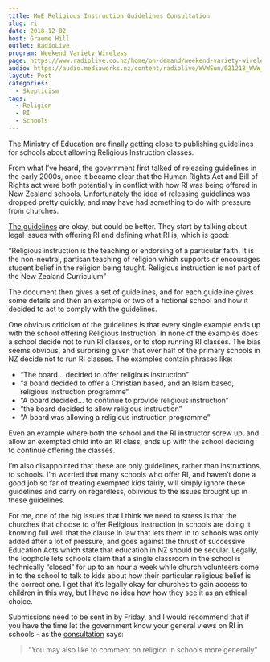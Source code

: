 ```yaml
---
title: MoE Religious Instruction Guidelines Consultation
slug: ri
date: 2018-12-02
host: Graeme Hill
outlet: RadioLive
program: Weekend Variety Wireless
page: https://www.radiolive.co.nz/home/on-demand/weekend-variety-wireless/2018/11/weekend-variety-wireless--in-case-you-missed-sunday-021218.html
audio: https://audio.mediaworks.nz/content/radiolive/WVWSun/021218_WVW_SKepticalthoughts.mp3
layout: Post
categories:
  - Skepticism
tags:
  - Religion
  - RI
  - Schools
---
```


The Ministry of Education are finally getting close to publishing guidelines for schools about allowing Religious Instruction classes.

<!-- more -->

From what I’ve heard, the government first talked of releasing guidelines in the early 2000s, once it became clear that the Human Rights Act and Bill of Rights act were both potentially in conflict with how RI was being offered in New Zealand schools. Unfortunately the idea of releasing guidelines was dropped pretty quickly, and may have had something to do with pressure from churches.

[The guidelines](https://www.education.govt.nz/assets/Documents/Consultations/Draft-Religious-Instruction-Guidelines-for-consultation.pdf) are okay, but could be better. They start by talking about legal issues with offering RI and defining what RI is, which is good:

“Religious instruction is the teaching or endorsing of a particular faith. It is the non-neutral, partisan teaching of religion which supports or encourages student belief in the religion being taught. Religious instruction is not part of the New Zealand Curriculum”

The document then gives a set of guidelines, and for each guideline gives some details and then an example or two of a fictional school and how it decided to act to comply with the guidelines.

One obvious criticism of the guidelines is that every single example ends up with the school offering Religious Instruction. In none of the examples does a school decide not to run RI classes, or to stop running RI classes. The bias seems obvious, and surprising given that over half of the primary schools in NZ decide not to run RI classes. The examples contain phrases like:

* “The board... decided to offer religious instruction”
* “a board decided to offer a Christian based, and an Islam based, religious instruction programme“
* “A board decided... to continue to provide religious instruction”
* “the board decided to allow religious instruction”
* “A board was allowing a religious instruction programme”

Even an example where both the school and the RI instructor screw up, and allow an exempted child into an RI class, ends up with the school deciding to continue offering the classes.

I’m also disappointed that these are only guidelines, rather than instructions, to schools. I’m worried that many schools who offer RI, and haven’t done a good job so far of treating exempted kids fairly, will simply ignore these guidelines and carry on regardless, oblivious to the issues brought up in these guidelines.

For me, one of the big issues that I think we need to stress is that the churches that choose to offer Religious Instruction in schools are doing it knowing full well that the clause in law that lets them in to schools was only added after a lot of pressure, and goes against the thrust of successive Education Acts which state that education in NZ should be secular. Legally, the loophole lets schools claim that a single classroom in the school is technically “closed” for up to an hour a week while church volunteers come in to the school to talk to kids about how their particular religious belief is the correct one. I get that it’s legally okay for churches to gain access to children in this way, but I have no idea how how they see it as an ethical choice.

Submissions need to be sent in by Friday, and I would recommend that if you have the time let the government know your general views on RI in schools - as the [consultation](https://www.education.govt.nz/our-work/consultations/open-consultations/draft-guidelines-on-religious-instruction/) says:

> “You may also like to comment on religion in schools more generally”
